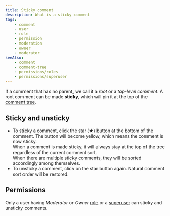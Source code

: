 ```yaml
---
title: Sticky comment
description: What is a sticky comment
tags:
    - comment
    - user
    - role
    - permission
    - moderation
    - owner
    - moderator
seeAlso:
    - comment
    - comment-tree
    - permissions/roles
    - permissions/superuser
---
```


If a comment that has no parent, we call it a *root* or a *top-level comment*. A root comment can be made **sticky**, which will pin it at the top of the [comment tree](comment-tree).

<!--more-->

## Sticky and unsticky

* To sticky a comment, click the star (★) button at the bottom of the comment. The button will become yellow, which means the comment is now sticky.\
  When a comment is made sticky, it will always stay at the top of the tree regardless of the current comment sort.\
  When there are multiple sticky comments, they will be sorted accordingly among themselves.
* To unsticky a comment, click on the star button again. Natural comment sort order will be restored.

## Permissions

Only a user having *Moderator* or *Owner* [role](/kb/permissions/roles) or a [superuser](/kb/permissions/superuser) can sticky and unsticky comments.
